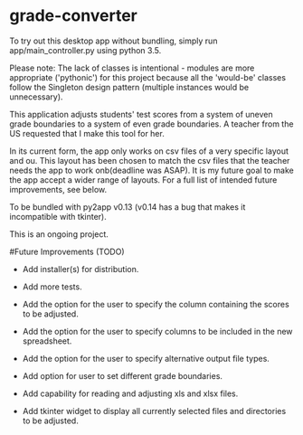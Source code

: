 # grade-converter

To try out this desktop app without bundling, simply run app/main_controller.py 
using python 3.5.

Please note: The lack of classes is intentional - modules are more 
appropriate ('pythonic') for this project because all the 'would-be' classes
follow the Singleton design pattern (multiple instances would be unnecessary).

This application adjusts students' test scores from a system of uneven grade 
boundaries to a system of even grade boundaries. A teacher from the US 
requested that I make this tool for her. 

In its current form, the app only works on csv files of a very specific 
layout and ou. This layout has been chosen to match the csv files that the 
teacher 
needs the app to work onb(deadline was ASAP). It is my future goal to make 
the app accept a wider range of layouts. For a full list of intended 
future improvements, see below.

To be bundled with py2app v0.13 (v0.14 has a bug that makes it incompatible 
with tkinter).

This is an ongoing project.

#Future Improvements (TODO)
- Add installer(s) for distribution.

- Add more tests.

- Add the option for the user to specify the column containing the scores to
 be adjusted.
 
- Add the option for the user to specify columns to be included in the new 
spreadsheet.

- Add the option for the user to specify alternative output file types.

- Add option for user to set different grade boundaries.

- Add capability for reading and adjusting xls and xlsx files.

- Add tkinter widget to display all currently selected files and directories
 to be adjusted.

